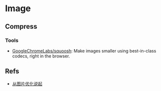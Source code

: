 # Image
## Compress
### Tools
* [GoogleChromeLabs/squoosh](https://github.com/GoogleChromeLabs/squoosh/): Make images smaller using best-in-class codecs, right in the browser.

## Refs
* [从图片优化说起](https://cjting.me/2019/07/29/image-optimization/)